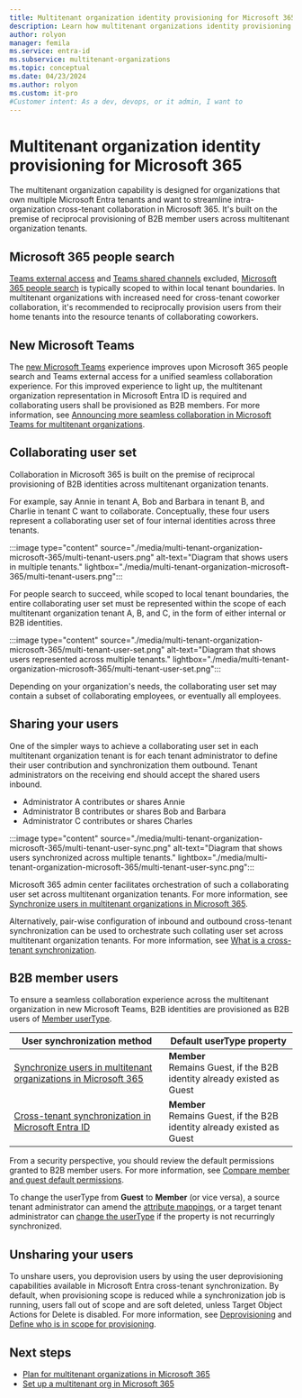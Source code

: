 ```yaml
---
title: Multitenant organization identity provisioning for Microsoft 365
description: Learn how multitenant organizations identity provisioning and Microsoft 365 work together.
author: rolyon
manager: femila
ms.service: entra-id
ms.subservice: multitenant-organizations
ms.topic: conceptual
ms.date: 04/23/2024
ms.author: rolyon
ms.custom: it-pro
#Customer intent: As a dev, devops, or it admin, I want to
---
```


# Multitenant organization identity provisioning for Microsoft 365

The multitenant organization capability is designed for organizations that own multiple Microsoft Entra tenants and want to streamline intra-organization cross-tenant collaboration in Microsoft 365. It's built on the premise of reciprocal provisioning of B2B member users across multitenant organization tenants.

## Microsoft 365 people search

[Teams external access](/microsoftteams/communicate-with-users-from-other-organizations) and [Teams shared channels](/microsoftteams/shared-channels#getting-started-with-shared-channels) excluded, [Microsoft 365 people search](/microsoft-365/enterprise/multi-tenant-people-search) is typically scoped to within local tenant boundaries. In multitenant organizations with increased need for cross-tenant coworker collaboration, it's recommended to reciprocally provision users from their home tenants into the resource tenants of collaborating coworkers.

## New Microsoft Teams

The [new Microsoft Teams](/microsoftteams/new-teams-desktop-admin) experience improves upon Microsoft 365 people search and Teams external access for a unified seamless collaboration experience. For this improved experience to light up, the multitenant organization representation in Microsoft Entra ID is required and collaborating users shall be provisioned as B2B members. For more information, see [Announcing more seamless collaboration in Microsoft Teams for multitenant organizations](https://techcommunity.microsoft.com/t5/microsoft-teams-blog/announcing-more-seamless-collaboration-in-microsoft-teams-for/ba-p/3901092).

## Collaborating user set

Collaboration in Microsoft 365 is built on the premise of reciprocal provisioning of B2B identities across multitenant organization tenants.

For example, say Annie in tenant A, Bob and Barbara in tenant B, and Charlie in tenant C want to collaborate. Conceptually, these four users represent a collaborating user set of four internal identities across three tenants.

:::image type="content" source="./media/multi-tenant-organization-microsoft-365/multi-tenant-users.png" alt-text="Diagram that shows users in multiple tenants." lightbox="./media/multi-tenant-organization-microsoft-365/multi-tenant-users.png":::

For people search to succeed, while scoped to local tenant boundaries, the entire collaborating user set must be represented within the scope of each multitenant organization tenant A, B, and C, in the form of either internal or B2B identities.

:::image type="content" source="./media/multi-tenant-organization-microsoft-365/multi-tenant-user-set.png" alt-text="Diagram that shows users represented across multiple tenants." lightbox="./media/multi-tenant-organization-microsoft-365/multi-tenant-user-set.png":::

Depending on your organization's needs, the collaborating user set may contain a subset of collaborating employees, or eventually all employees.

## Sharing your users

One of the simpler ways to achieve a collaborating user set in each multitenant organization tenant is for each tenant administrator to define their user contribution and synchronization them outbound. Tenant administrators on the receiving end should accept the shared users inbound.

- Administrator A contributes or shares Annie
- Administrator B contributes or shares Bob and Barbara
- Administrator C contributes or shares Charles

:::image type="content" source="./media/multi-tenant-organization-microsoft-365/multi-tenant-user-sync.png" alt-text="Diagram that shows users synchronized across multiple tenants." lightbox="./media/multi-tenant-organization-microsoft-365/multi-tenant-user-sync.png":::

Microsoft 365 admin center facilitates orchestration of such a collaborating user set across multitenant organization tenants. For more information, see [Synchronize users in multitenant organizations in Microsoft 365](/microsoft-365/enterprise/sync-users-multi-tenant-orgs).

Alternatively, pair-wise configuration of inbound and outbound cross-tenant synchronization can be used to orchestrate such collating user set across multitenant organization tenants. For more information, see [What is a cross-tenant synchronization](cross-tenant-synchronization-overview.md).

## B2B member users

To ensure a seamless collaboration experience across the multitenant organization in new Microsoft Teams, B2B identities are provisioned as B2B users of [Member userType](~/external-id/user-properties.md#user-type).

| User synchronization method | Default userType property |
| --- | --- |
| [Synchronize users in multitenant organizations in Microsoft 365](/microsoft-365/enterprise/sync-users-multi-tenant-orgs) | **Member**<br/> Remains Guest, if the B2B identity already existed as Guest |
| [Cross-tenant synchronization in Microsoft Entra ID](./cross-tenant-synchronization-overview.md) | **Member**<br/> Remains Guest, if the B2B identity already existed as Guest |

From a security perspective, you should review the default permissions granted to B2B member users. For more information, see [Compare member and guest default permissions](~/fundamentals/users-default-permissions.md#compare-member-and-guest-default-permissions).

To change the userType from **Guest** to **Member** (or vice versa), a source tenant administrator can amend the [attribute mappings](cross-tenant-synchronization-configure.md#step-9-review-attribute-mappings), or a target tenant administrator can [change the userType](~/fundamentals/how-to-manage-user-profile-info.yml#add-or-change-profile-information) if the property is not recurringly synchronized.

## Unsharing your users

To unshare users, you deprovision users by using the user deprovisioning capabilities available in Microsoft Entra cross-tenant synchronization. By default, when provisioning scope is reduced while a synchronization job is running, users fall out of scope and are soft deleted, unless Target Object Actions for Delete is disabled. For more information, see [Deprovisioning](cross-tenant-synchronization-overview.md#deprovisioning) and [Define who is in scope for provisioning](cross-tenant-synchronization-configure.md#step-8-optional-define-who-is-in-scope-for-provisioning-with-scoping-filters).

## Next steps

- [Plan for multitenant organizations in Microsoft 365](/microsoft-365/enterprise/plan-multi-tenant-org-overview)
- [Set up a multitenant org in Microsoft 365](/microsoft-365/enterprise/set-up-multi-tenant-org)
